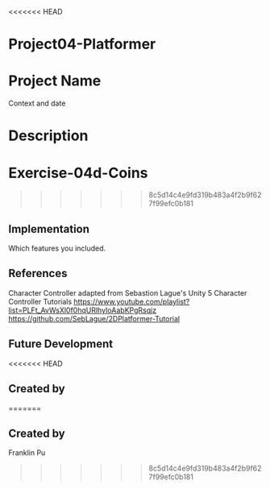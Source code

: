 <<<<<<< HEAD
# Project04-Platformer

# Project Name
Context and date

Description
=======
# Exercise-04d-Coins
>>>>>>> 8c5d14c4e9fd319b483a4f2b9f627f99efc0b181

## Implementation
Which features you included.

## References

Character Controller adapted from Sebastion Lague's Unity 5 Character Controller Tutorials
https://www.youtube.com/playlist?list=PLFt_AvWsXl0f0hqURlhyIoAabKPgRsqjz
https://github.com/SebLague/2DPlatformer-Tutorial

## Future Development

<<<<<<< HEAD
## Created by
=======
## Created by
Franklin Pu
>>>>>>> 8c5d14c4e9fd319b483a4f2b9f627f99efc0b181

